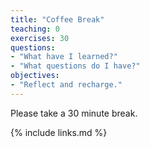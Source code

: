 ```yaml
---
title: "Coffee Break"
teaching: 0
exercises: 30
questions:
- "What have I learned?"
- "What questions do I have?"
objectives:
- "Reflect and recharge."
---
```


Please take a 30 minute break.

{% include links.md %}
